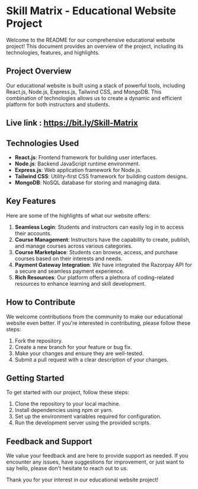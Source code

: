 # Skill Matrix - Educational Website Project

Welcome to the README for our comprehensive educational website project! This document provides an overview of the project, including its technologies, features, and highlights.

## Project Overview

Our educational website is built using a stack of powerful tools, including React.js, Node.js, Express.js, Tailwind CSS, and MongoDB. This combination of technologies allows us to create a dynamic and efficient platform for both instructors and students.

## Live link : https://bit.ly/Skill-Matrix

## Technologies Used

- **React.js**: Frontend framework for building user interfaces.
- **Node.js**: Backend JavaScript runtime environment.
- **Express.js**: Web application framework for Node.js.
- **Tailwind CSS**: Utility-first CSS framework for building custom designs.
- **MongoDB**: NoSQL database for storing and managing data.

## Key Features

Here are some of the highlights of what our website offers:

1. **Seamless Login**: Students and instructors can easily log in to access their accounts.
2. **Course Management**: Instructors have the capability to create, publish, and manage courses across various categories.
3. **Course Marketplace**: Students can browse, access, and purchase courses based on their interests and needs.
4. **Payment Gateway Integration**: We have integrated the Razorpay API for a secure and seamless payment experience.
5. **Rich Resources**: Our platform offers a plethora of coding-related resources to enhance learning and skill development.

## How to Contribute

We welcome contributions from the community to make our educational website even better. If you're interested in contributing, please follow these steps:

1. Fork the repository.
2. Create a new branch for your feature or bug fix.
3. Make your changes and ensure they are well-tested.
4. Submit a pull request with a clear description of your changes.

## Getting Started

To get started with our project, follow these steps:

1. Clone the repository to your local machine.
2. Install dependencies using npm or yarn.
3. Set up the environment variables required for configuration.
4. Run the development server using the provided scripts.

## Feedback and Support

We value your feedback and are here to provide support as needed. If you encounter any issues, have suggestions for improvement, or just want to say hello, please don't hesitate to reach out to us.

Thank you for your interest in our educational website project!
